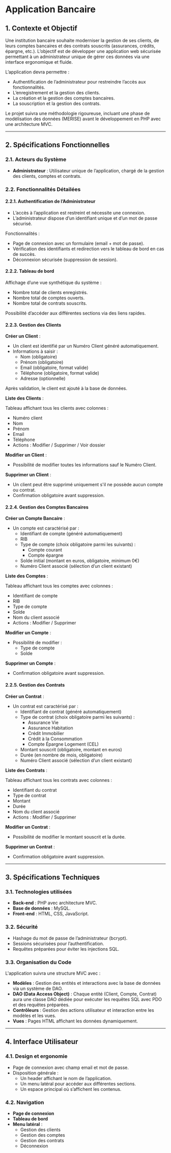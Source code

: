 # Application Bancaire

## 1. Contexte et Objectif

Une institution bancaire souhaite moderniser la gestion de ses clients, de leurs comptes bancaires et des contrats souscrits (assurances, crédits, épargne, etc.). L’objectif est de développer une application web sécurisée permettant à un administrateur unique de gérer ces données via une interface ergonomique et fluide.

L’application devra permettre :

- Authentification de l’administrateur pour restreindre l’accès aux fonctionnalités.
- L’enregistrement et la gestion des clients.
- La création et la gestion des comptes bancaires.
- La souscription et la gestion des contrats.

Le projet suivra une méthodologie rigoureuse, incluant une phase de modélisation des données (MERISE) avant le développement en PHP avec une architecture MVC.

---

## 2. Spécifications Fonctionnelles

### 2.1. Acteurs du Système

- **Administrateur** : Utilisateur unique de l’application, chargé de la gestion des clients, comptes et contrats.

### 2.2. Fonctionnalités Détailées

#### 2.2.1. Authentification de l’Administrateur

- L’accès à l’application est restreint et nécessite une connexion.
- L’administrateur dispose d’un identifiant unique et d’un mot de passe sécurisé.

Fonctionnalités :

- Page de connexion avec un formulaire (email + mot de passe).
- Vérification des identifiants et redirection vers le tableau de bord en cas de succès.
- Déconnexion sécurisée (suppression de session).

#### 2.2.2. Tableau de bord

Affichage d’une vue synthétique du système :

- Nombre total de clients enregistrés.
- Nombre total de comptes ouverts.
- Nombre total de contrats souscrits.

Possibilité d’accéder aux différentes sections via des liens rapides.

#### 2.2.3. Gestion des Clients

**Créer un Client** :

- Un client est identifié par un Numéro Client généré automatiquement.
- Informations à saisir :
  - Nom (obligatoire)
  - Prénom (obligatoire)
  - Email (obligatoire, format valide)
  - Téléphone (obligatoire, format valide)
  - Adresse (optionnelle)

Après validation, le client est ajouté à la base de données.

**Liste des Clients** :

Tableau affichant tous les clients avec colonnes :

- Numéro client
- Nom
- Prénom
- Email
- Téléphone
- Actions : Modifier / Supprimer / Voir dossier

**Modifier un Client** :

- Possibilité de modifier toutes les informations sauf le Numéro Client.

**Supprimer un Client** :

- Un client peut être supprimé uniquement s'il ne possède aucun compte ou contrat.
- Confirmation obligatoire avant suppression.

#### 2.2.4. Gestion des Comptes Bancaires

**Créer un Compte Bancaire** :

- Un compte est caractérisé par :
  - Identifiant de compte (généré automatiquement)
  - RIB
  - Type de compte (choix obligatoire parmi les suivants) :
    - Compte courant
    - Compte épargne
  - Solde initial (montant en euros, obligatoire, minimum 0€)
  - Numéro Client associé (sélection d’un client existant)

**Liste des Comptes** :

Tableau affichant tous les comptes avec colonnes :

- Identifiant de compte
- RIB
- Type de compte
- Solde
- Nom du client associé
- Actions : Modifier / Supprimer

**Modifier un Compte** :

- Possibilité de modifier :
  - Type de compte
  - Solde

**Supprimer un Compte** :

- Confirmation obligatoire avant suppression.

#### 2.2.5. Gestion des Contrats

**Créer un Contrat** :

- Un contrat est caractérisé par :
  - Identifiant de contrat (généré automatiquement)
  - Type de contrat (choix obligatoire parmi les suivants) :
    - Assurance Vie
    - Assurance Habitation
    - Crédit Immobilier
    - Crédit à la Consommation
    - Compte Épargne Logement (CEL)
  - Montant souscrit (obligatoire, montant en euros)
  - Durée (en nombre de mois, obligatoire)
  - Numéro Client associé (sélection d’un client existant)

**Liste des Contrats** :

Tableau affichant tous les contrats avec colonnes :

- Identifiant du contrat
- Type de contrat
- Montant
- Durée
- Nom du client associé
- Actions : Modifier / Supprimer

**Modifier un Contrat** :

- Possibilité de modifier le montant souscrit et la durée.

**Supprimer un Contrat** :

- Confirmation obligatoire avant suppression.

---

## 3. Spécifications Techniques

### 3.1. Technologies utilisées

- **Back-end** : PHP avec architecture MVC.
- **Base de données** : MySQL.
- **Front-end** : HTML, CSS, JavaScript.

### 3.2. Sécurité

- Hashage du mot de passe de l’administrateur (bcrypt).
- Sessions sécurisées pour l’authentification.
- Requêtes préparées pour éviter les injections SQL.

### 3.3. Organisation du Code

L'application suivra une structure MVC avec :

- **Modèles** : Gestion des entités et interactions avec la base de données via un système de DAO.
- **DAO (Data Access Object)** : Chaque entité (Client, Compte, Contrat) aura une classe DAO dédiée pour exécuter les requêtes SQL avec PDO et des requêtes préparées.
- **Contrôleurs** : Gestion des actions utilisateur et interaction entre les modèles et les vues.
- **Vues** : Pages HTML affichant les données dynamiquement.

---

## 4. Interface Utilisateur

### 4.1. Design et ergonomie

- Page de connexion avec champ email et mot de passe.
- Disposition générale :
  - Un header affichant le nom de l’application.
  - Un menu latéral pour accéder aux différentes sections.
  - Un espace principal où s’affichent les contenus.

### 4.2. Navigation

- **Page de connexion**
- **Tableau de bord**
- **Menu latéral** :
  - Gestion des clients
  - Gestion des comptes
  - Gestion des contrats
  - Déconnexion
